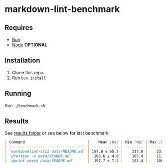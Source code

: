 # markdown-lint-benchmark

## Requires

- [Bun](https://bun.sh)
- [Node](https://nodejs.org/en) **OPTIONAL**

## Installation

1. Clone this repo
2. Run `bun install`

## Running

Run `./benchmark.sh`

## Results

See [results folder](./results) or see below for last benchmark

```md
| Command                            |    Mean [ms] | Min [ms] | Max [ms] |    Relative |
| :--------------------------------- | -----------: | -------: | -------: | ----------: |
| `markdownlint-cli2 data/README.md` | 157.8 ± 65.7 |    117.8 |    233.6 | 1.45 ± 0.61 |
| `prettier -c data/README.md`       |  108.6 ± 4.0 |    105.4 |    113.0 |        1.00 |
| `dprint check data/README.md`      |  197.7 ± 7.5 |    193.4 |    206.4 | 1.82 ± 0.10 |
```
